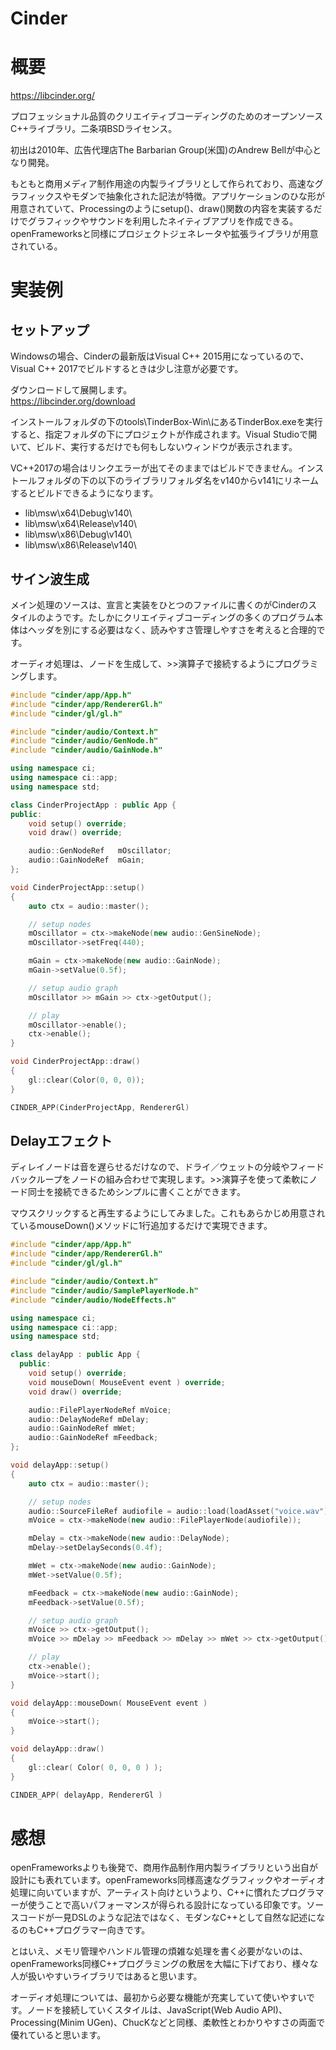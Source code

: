 Cinder
===

# 概要

https://libcinder.org/

プロフェッショナル品質のクリエイティブコーディングのためのオープンソースC++ライブラリ。二条項BSDライセンス。

初出は2010年、広告代理店The Barbarian Group(米国)のAndrew Bellが中心となり開発。

もともと商用メディア制作用途の内製ライブラリとして作られており、高速なグラフィックスやモダンで抽象化された記法が特徴。アプリケーションのひな形が用意されていて、Processingのようにsetup()、draw()関数の内容を実装するだけでグラフィックやサウンドを利用したネイティブアプリを作成できる。openFrameworksと同様にプロジェクトジェネレータや拡張ライブラリが用意されている。

# 実装例

## セットアップ

Windowsの場合、Cinderの最新版はVisual C++ 2015用になっているので、Visual C++ 2017でビルドするときは少し注意が必要です。

ダウンロードして展開します。  
https://libcinder.org/download

インストールフォルダの下のtools\TinderBox-Win\にあるTinderBox.exeを実行すると、指定フォルダの下にプロジェクトが作成されます。Visual Studioで開いて、ビルド、実行するだけでも何もしないウィンドウが表示されます。

VC++2017の場合はリンクエラーが出てそのままではビルドできません。インストールフォルダの下の以下のライブラリフォルダ名をv140からv141にリネームするとビルドできるようになります。

- lib\msw\x64\Debug\v140\
- lib\msw\x64\Release\v140\
- lib\msw\x86\Debug\v140\
- lib\msw\x86\Release\v140\


## サイン波生成

メイン処理のソースは、宣言と実装をひとつのファイルに書くのがCinderのスタイルのようです。たしかにクリエイティブコーディングの多くのプログラム本体はヘッダを別にする必要はなく、読みやすさ管理しやすさを考えると合理的です。

オーディオ処理は、ノードを生成して、>>演算子で接続するようにプログラミングします。

```c++
#include "cinder/app/App.h"
#include "cinder/app/RendererGl.h"
#include "cinder/gl/gl.h"

#include "cinder/audio/Context.h"
#include "cinder/audio/GenNode.h"
#include "cinder/audio/GainNode.h"

using namespace ci;
using namespace ci::app;
using namespace std;

class CinderProjectApp : public App {
public:
	void setup() override;
	void draw() override;

	audio::GenNodeRef	mOscillator;
	audio::GainNodeRef	mGain;
};

void CinderProjectApp::setup()
{
	auto ctx = audio::master();

	// setup nodes
	mOscillator = ctx->makeNode(new audio::GenSineNode);
	mOscillator->setFreq(440);

	mGain = ctx->makeNode(new audio::GainNode);
	mGain->setValue(0.5f);

	// setup audio graph
	mOscillator >> mGain >> ctx->getOutput();

	// play
	mOscillator->enable();
	ctx->enable();
}

void CinderProjectApp::draw()
{
	gl::clear(Color(0, 0, 0));
}

CINDER_APP(CinderProjectApp, RendererGl)
```


## Delayエフェクト

ディレイノードは音を遅らせるだけなので、ドライ／ウェットの分岐やフィードバックループをノードの組み合わせで実現します。>>演算子を使って柔軟にノード同士を接続できるためシンプルに書くことができます。

マウスクリックすると再生するようにしてみました。これもあらかじめ用意されているmouseDown()メソッドに1行追加するだけで実現できます。

```c++
#include "cinder/app/App.h"
#include "cinder/app/RendererGl.h"
#include "cinder/gl/gl.h"

#include "cinder/audio/Context.h"
#include "cinder/audio/SamplePlayerNode.h"
#include "cinder/audio/NodeEffects.h"

using namespace ci;
using namespace ci::app;
using namespace std;

class delayApp : public App {
  public:
	void setup() override;
	void mouseDown( MouseEvent event ) override;
	void draw() override;

	audio::FilePlayerNodeRef mVoice;
	audio::DelayNodeRef mDelay;
	audio::GainNodeRef mWet;
	audio::GainNodeRef mFeedback;
};

void delayApp::setup()
{
	auto ctx = audio::master();

	// setup nodes
	audio::SourceFileRef audiofile = audio::load(loadAsset("voice.wav"));
	mVoice = ctx->makeNode(new audio::FilePlayerNode(audiofile));

	mDelay = ctx->makeNode(new audio::DelayNode);
	mDelay->setDelaySeconds(0.4f);

	mWet = ctx->makeNode(new audio::GainNode);
	mWet->setValue(0.5f);

	mFeedback = ctx->makeNode(new audio::GainNode);
	mFeedback->setValue(0.5f);

	// setup audio graph
	mVoice >> ctx->getOutput();
	mVoice >> mDelay >> mFeedback >> mDelay >> mWet >> ctx->getOutput();

	// play
	ctx->enable();
	mVoice->start();
}

void delayApp::mouseDown( MouseEvent event )
{
	mVoice->start();
}

void delayApp::draw()
{
	gl::clear( Color( 0, 0, 0 ) );
}

CINDER_APP( delayApp, RendererGl )
```


# 感想

openFrameworksよりも後発で、商用作品制作用内製ライブラリという出自が設計にも表れています。openFrameworks同様高速なグラフィックやオーディオ処理に向いていますが、アーティスト向けというより、C++に慣れたプログラマーが使うことで高いパフォーマンスが得られる設計になっている印象です。ソースコードが一見DSLのような記法ではなく、モダンなC++として自然な記述になるのもC++プログラマー向きです。

とはいえ、メモリ管理やハンドル管理の煩雑な処理を書く必要がないのは、openFrameworks同様C++プログラミングの敷居を大幅に下げており、様々な人が扱いやすいライブラリではあると思います。

オーディオ処理については、最初から必要な機能が充実していて使いやすいです。ノードを接続していくスタイルは、JavaScript(Web Audio API)、Processing(Minim UGen)、ChucKなどと同様、柔軟性とわかりやすさの両面で優れていると思います。

